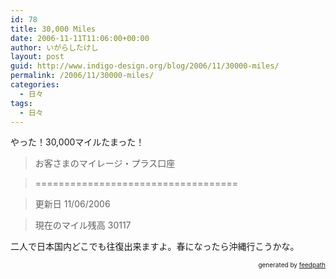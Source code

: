 ```yaml
---
id: 78
title: 30,000 Miles
date: 2006-11-11T11:06:00+00:00
author: いがらしたけし
layout: post
guid: http://www.indigo-design.org/blog/2006/11/30000-miles/
permalink: /2006/11/30000-miles/
categories:
  - 日々
tags:
  - 日々
---
```

やった！30,000マイルたまった！

> お客さまのマイレージ・プラス口座
  
> ===================================
  
>   
> 更新日 11/06/2006
  
>   
> 現在のマイル残高 30117

二人で日本国内どこでも往復出来ますよ。春になったら沖縄行こうかな。

<div style="text-align: right;font-size: 10px">
  &nbsp;&nbsp;<span>generated by <a href="http://feedpath.jp">feedpath</a></span>
</div>
